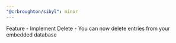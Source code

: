 ```yaml
---
"@crbroughton/sibyl": minor
---
```


Feature - Implement Delete - You can now delete entries from your embedded database

